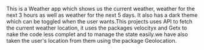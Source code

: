 This is a Weather app which shows us the current weather, weather for the next 3 hours as well as weather for the next 5 days. It also has a dark theme which can be toggled when the user wants.This projects uses API to fetch the current weather location, it uses the packages velocityx and Getx to nake the code less complet and to manage the state easily.we have also taken the user's location from them using the package Geolocation.